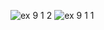 ![ex 9 1 2](https://github.com/65030034/03376836-OOP-2566-Lab-09/assets/144875017/0ee1f4ac-6345-4390-8228-3fc661de5f41)
![ex 9 1 1](https://github.com/65030034/03376836-OOP-2566-Lab-09/assets/144875017/3fb28407-85a5-479e-82e9-33d196b447b2)

